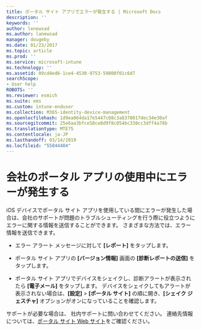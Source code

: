 ```yaml
---
title: ポータル サイト アプリでエラーが発生する | Microsoft Docs
description: ''
keywords: ''
author: lenewsad
ms.author: lanewsad
manager: dougeby
ms.date: 01/23/2017
ms.topic: article
ms.prod: ''
ms.service: microsoft-intune
ms.technology: ''
ms.assetid: 09cd4ed6-1ce4-4530-9753-59808f01c6d7
searchScope:
- User help
ROBOTS: ''
ms.reviewer: esmich
ms.suite: ems
ms.custom: intune-enduser
ms.collection: M365-identity-device-management
ms.openlocfilehash: 1d9ea064da17e5447c08c3a8370017dec34e30af
ms.sourcegitcommit: 25e6aa3bfce58ce8d9f8c054bc338cc3dff4a78b
ms.translationtype: MTE75
ms.contentlocale: ja-JP
ms.lasthandoff: 03/14/2019
ms.locfileid: "55844404"
---
```

# <a name="you-get-an-error-while-using-the-company-portal-app"></a>会社のポータル アプリの使用中にエラーが発生する

iOS デバイスでポータル サイト アプリを使用している間にエラーが発生した場合は、会社のサポートが問題のトラブルシューティングを行う際に役立つようにエラーに関する情報を送信することができます。 さまざまな方法では、エラー情報を送信できます。

-   エラー アラート メッセージに対して **[レポート]** をタップします。

-   ポータル サイト アプリの **[バージョン情報]** 画面の **[診断レポートの送信]** をタップします。

-   ポータル サイト アプリでデバイスをシェイクし、診断アラートが表示されたら **[電子メール]** をタップします。 デバイスをシェイクしてもアラートが表示されない場合は、**[設定]** > **[ポータル サイト]** の順に開き、**[シェイク ジェスチャ]** オプションがオンになっていることを確認します。

サポートが必要な場合は、 社内サポートに問い合わせてください。 連絡先情報については、[ポータル サイト Web サイト](https://go.microsoft.com/fwlink/?linkid=2010980)をご確認ください。

